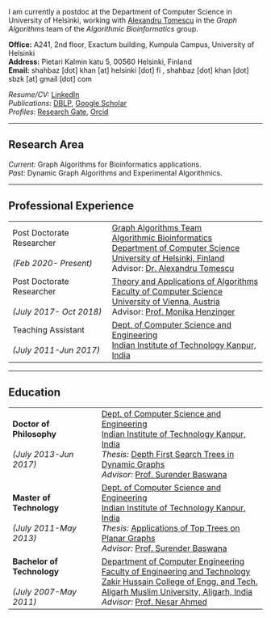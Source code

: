 I am currently a postdoc at the Department of Computer Science in University of Helsinki, working with [Alexandru Tomescu](https://www.cs.helsinki.fi/u/tomescu/#) in the _Graph Algorithms_ team of the _Algorithmic Bioinformatics_ group.   

**Office:** A241, 2nd floor, Exactum building, Kumpula Campus, University of Helsinki  
**Address:** Pietari Kalmin katu 5, 00560 Helsinki, Finland  
**Email:** shahbaz \[dot\] khan \[at\] helsinki \[dot\] fi ,  shahbaz \[dot\] khan \[dot\] sbzk \[at\] gmail \[dot\] com  

_Resume/CV:_ [LinkedIn](https://www.linkedin.com/in/khanshahbaz/)  
_Publications:_  [DBLP](dblp.uni-trier.de/pers/k/Khan_0004:Shahbaz.html), [Google Scholar](https://scholar.google.com/citations?user=B2L-1BwAAAAJ&hl=en)  
_Profiles:_ [Research Gate](https://www.researchgate.net/profile/Shahbaz-Khan-20), [Orcid](https://orcid.org/0000-0001-9352-0088)

----------------------------------------

## Research Area
_Current:_ Graph Algorithms for Bioinformatics applications.  
_Past:_ Dynamic Graph Algorithms and Experimental Algorithmics.  

-------------------------------------

## Professional Experience

|      |      |
| :--- | :--- |
|Post Doctorate Researcher<br><br>_(Feb 2020- Present)_  | [Graph Algorithms Team](https://www2.helsinki.fi/en/researchgroups/algorithmic-bioinformatics/teams/graph-algorithms)<br>[Algorithmic Bioinformatics](https://www2.helsinki.fi/en/researchgroups/algorithmic-bioinformatics)<br> [Department of Computer Science](https://www2.helsinki.fi/en/computer-science)<br>  [University of Helsinki, Finland](https://www.helsinki.fi/en)<br> Advisor: [Dr. Alexandru Tomescu](https://www.cs.helsinki.fi/u/tomescu/#)|
| Post Doctorate Researcher<br><br>_(July 2017- Oct 2018)_ | [Theory and Applications of Algorithms](https://taa.cs.univie.ac.at/)<br> [Faculty of Computer Science](https://informatik.univie.ac.at/)<br>                         [University of Vienna, Austria](https://www.univie.ac.at/en/)<br>                       Advisor: [Prof. Monika Henzinger](https://taa.cs.univie.ac.at/team/person/40337/) | 
| Teaching Assistant<br><br>_(July 2011-Jun 2017)_ | [Dept. of Computer Science and Engineering](https://cse.iitk.ac.in/)<br> [Indian Institute of Technology Kanpur, India](https://www.iitk.ac.in/)|

----------------------------------------------------------
## Education

|      |     |
| :--- | :--- |
| **Doctor of Philosophy**<br><br>_(July 2013-Jun 2017)_ | [Dept. of Computer Science and Engineering](https://cse.iitk.ac.in/)<br>[Indian Institute of Technology Kanpur, India](https://www.iitk.ac.in/)<br>_Thesis:_ [Depth First Search Trees in Dynamic Graphs](https://shahbazk.github.io/Shahbaz_Khan_PhD_Thesis.pdf)<br>_Advisor:_ [Prof. Surender Baswana](https://www.cse.iitk.ac.in/users/sbaswana/)| 
| **Master of Technology** <br><br>_(July 2011-May 2013)_ | [Dept. of Computer Science and Engineering](https://cse.iitk.ac.in/)<br>[Indian Institute of Technology Kanpur, India](https://www.iitk.ac.in/)<br>_Thesis:_ [Applications of Top Trees on Planar Graphs](https://shahbazk.github.io/Shahbaz_Khan_MTech_Thesis.pdf)<br>_Advisor:_ [Prof. Surender Baswana](https://www.cse.iitk.ac.in/users/sbaswana/) |
| **Bachelor of Technology** <br><br>_(July 2007-May 2011)_ | [Department of Computer Engineering](https://amu.ac.in/department/computer-engineering)<br>[Faculty of Engineering and Technology](https://amu.ac.in/faculties/faculty-of-engineering-technology)<br>[Zakir Hussain College of Engg. and Tech.](https://amu.ac.in/colleges/zakir-husain-college-of-engineering-and-technology)<br>[Aligarh Muslim University, Aligarh, India](https://www.amu.ac.in)<br>_Advisor:_ [Prof. Nesar Ahmed](https://amu.ac.in/faculty/computer-engineering/nesar-ahmad) |
 
